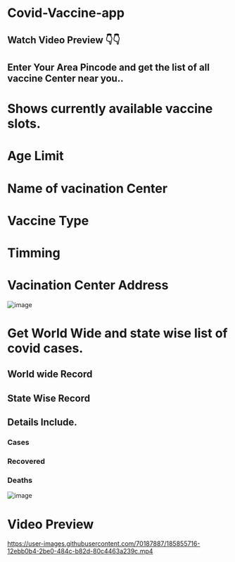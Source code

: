 # Covid-Vaccine-app
## Watch Video Preview 👇👇
## Enter Your Area Pincode and get the list  of all vaccine Center near you..
# Shows currently available vaccine slots.
# Age Limit 
# Name of vacination Center
# Vaccine Type
# Timming 
# Vacination Center Address
![image](https://user-images.githubusercontent.com/70187887/185856436-44fcd24c-3417-4bac-b5ba-c50933f41dd0.png)

# Get World Wide and state wise list of covid cases.
## World wide Record
## State Wise Record
## Details Include.
### Cases
### Recovered
### Deaths
![image](https://user-images.githubusercontent.com/70187887/185856631-8f8ba3da-1284-429a-9815-9eba5facc6ea.png)

# Video Preview
https://user-images.githubusercontent.com/70187887/185855716-12ebb0b4-2be0-484c-b82d-80c4463a239c.mp4
 

